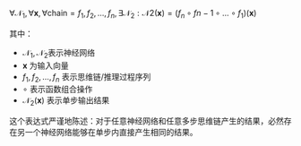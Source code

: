 $\forall \mathcal{N}_1, \forall \mathbf{x}, \forall \text{chain} = {f_1, f_2, \ldots, f_n}, \exists \mathcal{N}_2 : \mathcal{N}2(\mathbf{x}) = (f_n \circ f{n-1} \circ \ldots \circ f_1)(\mathbf{x})$

其中：

- $\mathcal{N}_1, \mathcal{N}_2$表示神经网络
- $\mathbf{x}$ 为输入向量
- ${f_1, f_2, \ldots, f_n}$ 表示思维链/推理过程序列
- $\circ$ 表示函数组合操作
- $\mathcal{N}_2(\mathbf{x})$ 表示单步输出结果

这个表达式严谨地陈述：对于任意神经网络和任意多步思维链产生的结果，必然存在另一个神经网络能够在单步内直接产生相同的结果。